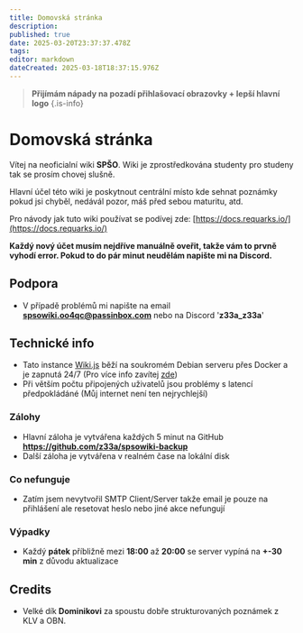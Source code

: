```yaml
---
title: Domovská stránka
description: 
published: true
date: 2025-03-20T23:37:37.478Z
tags: 
editor: markdown
dateCreated: 2025-03-18T18:37:15.976Z
---
```


> **Přijímám nápady na pozadí přihlašovací obrazovky + lepší hlavní logo**
{.is-info}

# Domovská stránka
Vítej na neoficialní wiki **SPŠO**. Wiki je zprostředkována studenty pro studeny tak se prosím chovej slušně.

Hlavní účel této wiki je poskytnout centrální místo kde sehnat poznámky pokud jsi chyběl, nedávál pozor, máš před sebou maturitu, atd.

Pro návody jak tuto wiki používat se podívej zde: [https://docs.requarks.io/](https://docs.requarks.io/)

**Každý nový účet musím nejdříve manuálně oveřit, takže vám to prvně vyhodí error. Pokud to do pár minut neudělám napište mi na Discord.**

## Podpora
- V případě problémů mi napište na email **spsowiki.oo4qc@passinbox.com** nebo na Discord '**z33a_z33a**'

## Technické info
- Tato instance [Wiki.js](https://js.wiki/) běží na soukromém Debian serveru přes Docker a je zapnutá 24/7 (Pro více info zavítej [zde](/cs/offtopic/technicke-info))
- Při větším počtu připojených uživatelů jsou problémy s latencí předpokládáné (Můj internet není ten nejrychlejší)

### Zálohy
- Hlavní záloha je vytvářena každých 5 minut na GitHub **https://github.com/z33a/spsowiki-backup**
- Další záloha je vytvářena v realném čase na lokální disk

### Co nefunguje
- Zatím jsem nevytvořil SMTP Client/Server takže email je pouze na přihlášení ale resetovat heslo nebo jiné akce nefungují

### Výpadky
- Každý **pátek** příbližně mezi **18:00** až **20:00** se server vypíná na **+-30 min** z důvodu aktualizace

## Credits
- Velké dík **Dominikovi** za spoustu dobře strukturovaných poznámek z KLV a OBN.